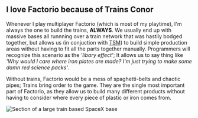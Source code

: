 ## I love Factorio because of Trains <author>Conor</author>

Whenever I play multiplayer Factorio (which is most of my playtime), I'm always the one to build the trains, **ALWAYS**. We usually end up with massive bases all runnning over a train network that was hastily bodged together, but allows us (in conjuction with [TSM](https://mods.factorio.com/mod/train-pubsub)) to build simple production areas without having to fit all the parts together manually. Programmers will recognize this scenario as the *'libary effect'*; It allows us to say thing like *'Why would I care where iron plates are made? I'm just trying to make some damn red science packs'*.

Without trains, Factorio would be a mess of spaghetti-belts and chaotic pipes; Trains bring order to the game. They are the single most important part of Factorio, as they allow us to build many different products without having to consider where every piece of plastic or iron comes from.

![Section of a large train based SpaceX base](https://media.alt-f4.blog/ALTF4/8/loveletter-conor.jpeg)